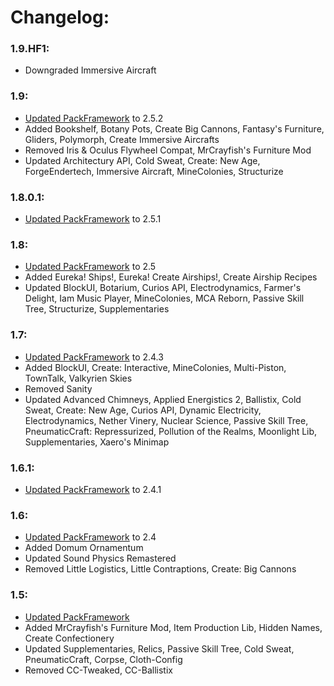 # Changelog:

### 1.9.HF1:
- Downgraded Immersive Aircraft

### 1.9:
- [Updated PackFramework](https://github.com/Den4enko/PackFramework/blob/forge/1.19.2/config/fancymenu/assets/changelog.md#252)
to 2.5.2
- Added Bookshelf, Botany Pots, Create Big Cannons, Fantasy's Furniture, Gliders, Polymorph, Create Immersive Aircrafts 
- Removed Iris & Oculus Flywheel Compat, MrCrayfish's Furniture Mod
- Updated Architectury API, Cold Sweat, Create: New Age, ForgeEndertech, Immersive Aircraft, MineColonies, Structurize

### 1.8.0.1:
- [Updated PackFramework](https://github.com/Den4enko/PackFramework/blob/forge/1.19.2/config/fancymenu/assets/changelog.md#251)
to 2.5.1

### 1.8:
- [Updated PackFramework](https://github.com/Den4enko/PackFramework/blob/forge/1.19.2/config/fancymenu/assets/changelog.md#25)
to 2.5
- Added Eureka! Ships!, Eureka! Create Airships!, Create Airship Recipes
- Updated BlockUI, Botarium, Curios API, Electrodynamics, Farmer's Delight, Iam Music Player, MineColonies, MCA Reborn, Passive Skill Tree, Structurize, Supplementaries

### 1.7:
- [Updated PackFramework](https://github.com/Den4enko/PackFramework/blob/forge/1.19.2/config/fancymenu/assets/changelog.md)
to 2.4.3
- Added BlockUI, Create: Interactive, MineColonies, Multi-Piston, TownTalk, Valkyrien Skies
- Removed Sanity
- Updated Advanced Chimneys, Applied Energistics 2, Ballistix, Cold Sweat, Create: New Age, Curios API, Dynamic Electricity, Electrodynamics, Nether Vinery, Nuclear Science, Passive Skill Tree, PneumaticCraft: Repressurized, Pollution of the Realms, Moonlight Lib, Supplementaries, Xaero's Minimap

### 1.6.1:
- [Updated PackFramework](https://github.com/Den4enko/PackFramework/blob/forge/1.19.2/config/fancymenu/assets/changelog.md) to 2.4.1

### 1.6:
- [Updated PackFramework](https://github.com/Den4enko/PackFramework/blob/forge/1.19.2/config/fancymenu/assets/changelog.md) to 2.4
- Added Domum Ornamentum
- Updated Sound Physics Remastered
- Removed Little Logistics, Little Contraptions, Create: Big Cannons

### 1.5:
- [Updated PackFramework](https://github.com/Den4enko/PackFramework/blob/forge/1.19.2/config/fancymenu/assets/changelog.md)
- Added MrCrayfish's Furniture Mod, Item Production Lib, Hidden Names, Create Confectionery
- Updated Supplementaries, Relics, Passive Skill Tree, Cold Sweat, PneumaticCraft, Corpse, Cloth-Config
- Removed CC-Tweaked, CC-Ballistix